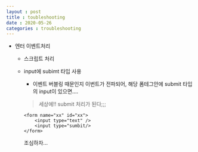 ```yaml
---
layout : post
title : toubleshooting
date : 2020-05-26
categories : troubleshooting
---
```


+ 엔터 이벤트처리
	+ 스크립트 처리
	+ input에 subimt 타입 사용
		+ 이벤트 버블링 때문인지 이번트가 전파되어, 해당 폼테그안에 submit 타입의 input이 있으면....
		> 세상에!! submit 처리가 된다;;;
		
		```
		<form name="xx" id="xx">
			<input type="text" /> 
			<input type="sumbit/>
		</form>
		```
		
		조심하자...
